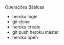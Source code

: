 Operações Básicas
- heroku login
- git clone
- heroku create
- git push heroku master
- heroku open

